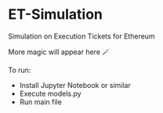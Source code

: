 # ET-Simulation
Simulation on Execution Tickets for Ethereum

More magic will appear here 🪄

To run:
- Install Jupyter Notebook or similar
- Execute models.py
- Run main file
